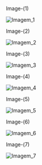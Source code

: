 Image-(1)

![Imagem_1](https://github.com/TassianaMilka/Html-and-Css-Projects/assets/114196099/8df558a6-ec3d-452e-a809-3d7b6c5fd92d)

Image-(2)

![Imagem_2](https://github.com/TassianaMilka/Html-and-Css-Projects/assets/114196099/94b20856-43a3-4b88-9302-c6110caa6825)

Image-(3)

![Imagem_3](https://github.com/TassianaMilka/Html-and-Css-Projects/assets/114196099/68ad01af-9326-41ea-b312-57ae6c8c5c45)

Image-(4)

![Imagem_4](https://github.com/TassianaMilka/Html-and-Css-Projects/assets/114196099/4b7e406c-770b-4ee5-9c39-793d5d7ce577)

Image-(5)

![Imagem_5](https://github.com/TassianaMilka/Html-and-Css-Projects/assets/114196099/74d9fdb0-c1e4-4dc4-b3b2-4af7ec94abaa)

Image-(6)

![Imagem_6](https://github.com/TassianaMilka/Html-and-Css-Projects/assets/114196099/f1c49d09-0d18-4935-8632-4db32cdbd3c8)

Image-(7)

![Imagem_7](https://github.com/TassianaMilka/Html-and-Css-Projects/assets/114196099/3c687966-a4b3-4c9e-ae9b-afa88b049f82)

